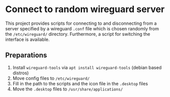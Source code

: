 # Connect to random wireguard server

This project provides scripts for connecting to and disconnecting from a server specified by a wireguard `.conf` file which is chosen randomly from the `/etc/wireguard/` directory. Furthermore, a script for switching the interface is available. 

## Preparations

1. Install `wireguard-tools` via `apt install wireguard-tools` (debian based distros)
2. Move config files to `/etc/wireguard/`
3. Fill in the path to the scripts and the icon file in the `.desktop` files
4. Move the `.desktop` files to `/usr/share/applications/`
